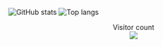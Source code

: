 ![GitHub stats](https://github-readme-stats.vercel.app/api?username=acronix98&show_icons=true&theme=shadow_red&text_bold=true&include_all_commits=true)
![Top langs](https://github-readme-stats.vercel.app/api/top-langs/?username=acronix98&theme=shadow_red&layout=donut&text_bold=true&card_width=500)

<p align="center"> 
  Visitor count<br>
  <img src="https://profile-counter.glitch.me/Acronix98/count.svg" />
</p>